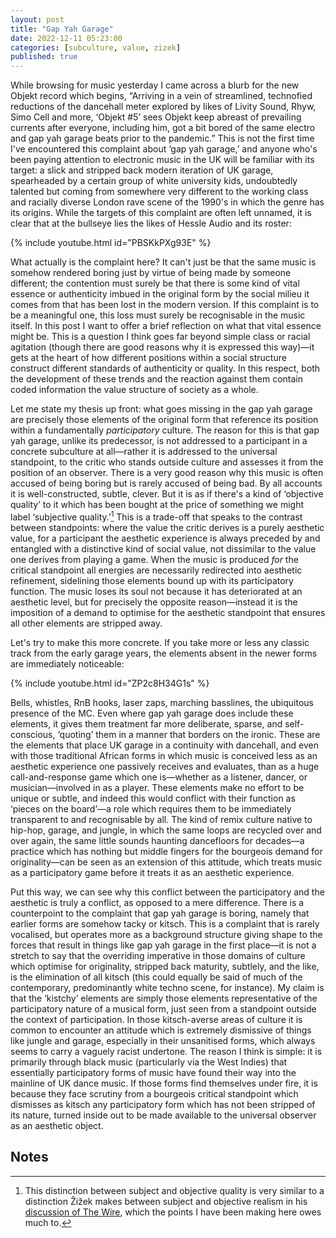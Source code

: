 ```yaml
---
layout: post
title: "Gap Yah Garage"
date: 2022-12-11 05:23:00
categories: [subculture, value, zizek]
published: true
---
```


While browsing for music yesterday I came across a blurb for the new Objekt record which begins, “Arriving in a vein of streamlined, technofied reductions of the dancehall meter explored by likes of Livity Sound, Rhyw, Simo Cell and more, ‘Objekt #5’ sees Objekt keep abreast of prevailing currents after everyone, including him, got a bit bored of the same electro and gap yah garage beats prior to the pandemic.” This is not the first time I've encountered this complaint about ‘gap yah garage,’ and anyone who's been paying attention to electronic music in the UK will be familiar with its target: a slick and stripped back modern iteration of UK garage, spearheaded by a certain group of white university kids, undoubtedly talented but coming from somewhere very different to the working class and racially diverse London rave scene of the 1990's in which the genre has its origins. While the targets of this complaint are often left unnamed, it is clear that at the bullseye lies the likes of Hessle Audio and its roster:

{% include youtube.html id="PBSKkPXg93E" %}

What actually is the complaint here? It can't just be that the same music is somehow rendered boring just by virtue of being made by someone different; the contention must surely be that there is some kind of vital essence or authenticity imbued in the original form by the social milieu it comes from that has been lost in the modern version. If this complaint is to be a meaningful one, this loss must surely be recognisable in the music itself. In this post I want to offer a brief reflection on what that vital essence might be. This is a question I think goes far beyond simple class or racial agitation (though there are good reasons why it is expressed this way)—it gets at the heart of how different positions within a social structure construct different standards of authenticity or quality. In this respect, both the development of these trends and the reaction against them contain coded information the value structure of society as a whole.

Let me state my thesis up front: what goes missing in the gap yah garage are precisely those elements of the original form that reference its position within a fundamentally _participatory_ culture. The reason for this is that gap yah garage, unlike its predecessor, is not addressed to a participant in a concrete subculture at all—rather it is addressed to the universal standpoint, to the critic who stands outside culture and assesses it from the position of an observer. There is a very good reason why this music is often accused of being boring but is rarely accused of being bad. By all accounts it is well-constructed, subtle, clever. But it is as if there's a kind of ‘objective quality’ to it which has been bought at the price of something we might label ‘subjective quality.’[^1] This is a trade-off that speaks to the contrast between standpoints: where the value the critic derives is a purely aesthetic value, for a participant the aesthetic experience is always preceded by and entangled with a distinctive kind of social value, not dissimilar to the value one derives from playing a game. When the music is produced _for_ the critical standpoint all energies are necessarily redirected into aesthetic refinement, sidelining those elements bound up with its participatory function. The music loses its soul not because it has deteriorated at an aesthetic level, but for precisely the opposite reason—instead it is the imposition of a demand to optimise for the aesthetic standpoint that ensures all other elements are stripped away.

Let's try to make this more concrete. If you take more or less any classic track from the early garage years, the elements absent in the newer forms are immediately noticeable:

{% include youtube.html id="ZP2c8H34G1s" %}

Bells, whistles, RnB hooks, laser zaps, marching basslines, the ubiquitous presence of the MC. Even where gap yah garage does include these elements, it gives them treatment far more deliberate, sparse, and self-conscious, ‘quoting’ them in a manner that borders on the ironic. These are the elements that place UK garage in a continuity with dancehall, and even with those traditional African forms in which music is conceived less as an aesthetic experience one passively receives and evaluates, than as a huge call-and-response game which one is—whether as a listener, dancer, or musician—involved in as a player. These elements make no effort to be unique or subtle, and indeed this would conflict with their function as ‘pieces on the board’—a role which requires them to be immediately transparent to and recognisable by all. The kind of remix culture native to hip-hop, garage, and jungle, in which the same loops are recycled over and over again, the same little sounds haunting dancefloors for decades—a practice which has nothing but middle fingers for the bourgeois demand for originality—can be seen as an extension of this attitude, which treats music as a participatory game before it treats it as an aesthetic experience.  

Put this way, we can see why this conflict between the participatory and the aesthetic is truly a conflict, as opposed to a mere difference. There is a counterpoint to the complaint that gap yah garage is boring, namely that earlier forms are somehow tacky or kitsch. This is a complaint that is rarely vocalised, but operates more as a background structure giving shape to the forces that result in things like gap yah garage in the first place—it is not a stretch to say that the overriding
imperative in those domains of culture which optimise for originality, stripped back maturity, subtlely, and the like, is the elimination of all kitsch (this could equally be said of much of the contemporary, predominantly white techno scene, for instance). My claim is that the ‘kistchy’ elements are simply those elements representative of the participatory nature of a musical form, just seen from a standpoint outside the context of participation. In those kitsch-averse areas of culture it is common to encounter an attitude which is extremely dismissive of things like jungle and garage, especially in their unsanitised forms, which always seems to carry a vaguely racist undertone. The reason I think is simple: it is primarily through black music (particularly via the West Indies) that essentially participatory forms of music have found their way into the mainline of UK dance music. If those forms find themselves under fire, it is because they face scrutiny from a bourgeois critical standpoint which dismisses as kitsch any participatory form which has not been stripped of its nature, turned inside out to be made available to the universal observer as an aesthetic object.

## Notes

[^1]: This distinction between subject and objective quality is very similar to a distinction Žižek makes between subject and objective realism in his [discussion of The Wire](https://www.youtube.com/watch?v=Fsf4rAGlR5s&t=4608s&ab_channel=Emporium), which the points I have been making here owes much to.
